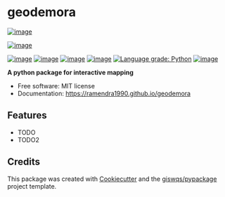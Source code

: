 # geodemora

[![image](https://img.shields.io/pypi/v/geodemora.svg)](https://pypi.python.org/pypi/geodemora)

[![image](https://img.shields.io/conda/vn/conda-forge/geodemora.svg)](https://anaconda.org/conda-forge/geodemora)

[![image](https://img.shields.io/conda/vn/conda-forge/geodemora.svg)](https://anaconda.org/conda-forge/geodemora)
[![image](https://pepy.tech/badge/geodemora)](https://pepy.tech/project/geodemora)
[![image](https://github.com/giswqs/geodemora/workflows/docs/badge.svg)](https://geodemora.org)
[![image](https://github.com/giswqs/geodemora/workflows/build/badge.svg)](https://github.com/giswqs/geodemora/actions?query=workflow%3Abuild)
[![Language grade: Python](https://img.shields.io/lgtm/grade/python/g/giswqs/geodemora.svg?logo=lgtm&logoWidth=18)](https://lgtm.com/projects/g/giswqs/geodemora/context:python)
[![image](https://img.shields.io/badge/License-MIT-yellow.svg)](https://opensource.org/licenses/MIT)

**A python package for interactive mapping**


-   Free software: MIT license
-   Documentation: https://ramendra1990.github.io/geodemora
    

## Features

-   TODO
-   TODO2

## Credits

This package was created with [Cookiecutter](https://github.com/cookiecutter/cookiecutter) and the [giswqs/pypackage](https://github.com/giswqs/pypackage) project template.
